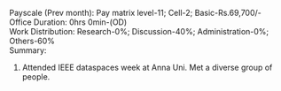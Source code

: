 Payscale (Prev month): Pay matrix level-11; Cell-2; Basic-Rs.69,700/-\
Office Duration: 0hrs 0min-(OD)\
Work Distribution: Research-0%; Discussion-40%; Administration-0%; Others-60%\
Summary:
1. Attended IEEE dataspaces week at Anna Uni. Met a diverse group of people. 
